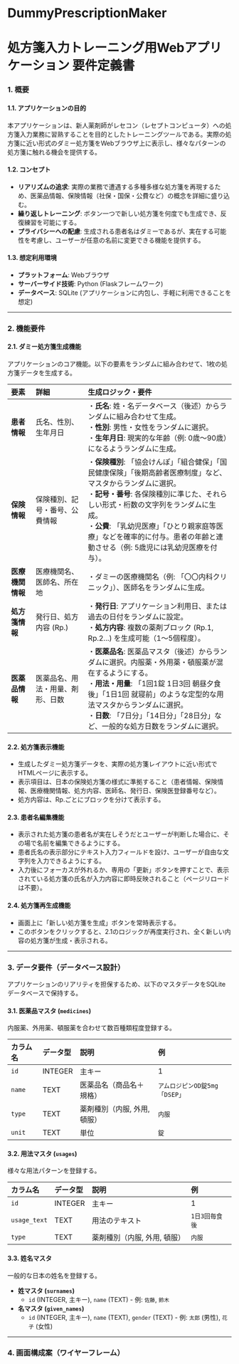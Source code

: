 # DummyPrescriptionMaker
# 処方箋入力トレーニング用Webアプリケーション 要件定義書

### 1. 概要

#### 1.1. アプリケーションの目的
本アプリケーションは、新人薬剤師がレセコン（レセプトコンピュータ）への処方箋入力業務に習熟することを目的としたトレーニングツールである。実際の処方箋に近い形式のダミー処方箋をWebブラウザ上に表示し、様々なパターンの処方箋に触れる機会を提供する。

#### 1.2. コンセプト
* **リアリズムの追求**: 実際の業務で遭遇する多種多様な処方箋を再現するため、医薬品情報、保険情報（社保・国保・公費など）の概念を詳細に盛り込む。
* **繰り返しトレーニング**: ボタン一つで新しい処方箋を何度でも生成でき、反復練習を可能にする。
* **プライバシーへの配慮**: 生成される患者名はダミーであるが、実在する可能性を考慮し、ユーザーが任意の名前に変更できる機能を提供する。

#### 1.3. 想定利用環境
* **プラットフォーム**: Webブラウザ
* **サーバーサイド技術**: Python (Flaskフレームワーク)
* **データベース**: SQLite (アプリケーションに内包し、手軽に利用できることを想定)

---

### 2. 機能要件

#### 2.1. ダミー処方箋生成機能
アプリケーションのコア機能。以下の要素をランダムに組み合わせて、1枚の処方箋データを生成する。

| 要素 | 詳細 | 生成ロジック・要件 |
| :--- | :--- | :--- |
| **患者情報** | 氏名、性別、生年月日 | ・**氏名**: 姓・名データベース（後述）からランダムに組み合わせて生成。<br>・**性別**: 男性・女性をランダムに選択。<br>・**生年月日**: 現実的な年齢（例: 0歳～90歳）になるようランダムに生成。 |
| **保険情報** | 保険種別、記号・番号、公費情報 | ・**保険種別**: 「協会けんぽ」「組合健保」「国民健康保険」「後期高齢者医療制度」など、マスタからランダムに選択。<br>・**記号・番号**: 各保険種別に準じた、それらしい形式・桁数の文字列をランダムに生成。<br>・**公費**: 「乳幼児医療」「ひとり親家庭等医療」などを確率的に付与。患者の年齢と連動させる（例: 5歳児には乳幼児医療を付与）。 |
| **医療機関情報** | 医療機関名、医師名、所在地 | ・ダミーの医療機関名（例: 「〇〇内科クリニック」）、医師名をランダムに生成。 |
| **処方箋情報** | 発行日、処方内容 (Rp.) | ・**発行日**: アプリケーション利用日、または過去の日付をランダムに設定。<br>・**処方内容**: 複数の薬剤ブロック (Rp.1, Rp.2...) を生成可能（1～5個程度）。 |
| **医薬品情報** | 医薬品名、用法・用量、剤形、日数 | ・**医薬品名**: 医薬品マスタ（後述）からランダムに選択。内服薬・外用薬・頓服薬が混在するようにする。<br>・**用法・用量**: 「1回1錠 1日3回 朝昼夕食後」「1日1回 就寝前」のような定型的な用法マスタからランダムに選択。<br>・**日数**: 「7日分」「14日分」「28日分」など、一般的な処方日数をランダムに選択。 |

#### 2.2. 処方箋表示機能
* 生成したダミー処方箋データを、実際の処方箋レイアウトに近い形式でHTMLページに表示する。
* 表示項目は、日本の保険処方箋の様式に準拠すること（患者情報、保険情報、医療機関情報、処方内容、医師名、発行日、保険医登録番号など）。
* 処方内容は、Rp.ごとにブロックを分けて表示する。

#### 2.3. 患者名編集機能
* 表示された処方箋の患者名が実在しそうだとユーザーが判断した場合に、その場で名前を編集できるようにする。
* 患者氏名の表示部分にテキスト入力フィールドを設け、ユーザーが自由な文字列を入力できるようにする。
* 入力後にフォーカスが外れるか、専用の「更新」ボタンを押すことで、表示されている処方箋の氏名が入力内容に即時反映されること（ページリロードは不要）。

#### 2.4. 処方箋再生成機能
* 画面上に「新しい処方箋を生成」ボタンを常時表示する。
* このボタンをクリックすると、2.1のロジックが再度実行され、全く新しい内容の処方箋が生成・表示される。

---

### 3. データ要件（データベース設計）

アプリケーションのリアリティを担保するため、以下のマスタデータをSQLiteデータベースで保持する。

#### 3.1. 医薬品マスタ (`medicines`)
内服薬、外用薬、頓服薬を合わせて数百種類程度登録する。

| カラム名 | データ型 | 説明 | 例 |
| :--- | :--- | :--- | :--- |
| `id` | INTEGER | 主キー | 1 |
| `name` | TEXT | 医薬品名（商品名＋規格） | `アムロジピンOD錠5mg「DSEP」` |
| `type` | TEXT | 薬剤種別（内服, 外用, 頓服） | `内服` |
| `unit` | TEXT | 単位 | `錠` |

#### 3.2. 用法マスタ (`usages`)
様々な用法パターンを登録する。

| カラム名 | データ型 | 説明 | 例 |
| :--- | :--- | :--- | :--- |
| `id` | INTEGER | 主キー | 1 |
| `usage_text` | TEXT | 用法のテキスト | `1日3回毎食後` |
| `type` | TEXT | 薬剤種別（内服, 外用, 頓服） | `内服` |

#### 3.3. 姓名マスタ
一般的な日本の姓名を登録する。

* **姓マスタ (`surnames`)**
    * `id` (INTEGER, 主キー), `name` (TEXT) - 例: `佐藤`, `鈴木`
* **名マスタ (`given_names`)**
    * `id` (INTEGER, 主キー), `name` (TEXT), `gender` (TEXT) - 例: `太郎` (男性), `花子` (女性)

---

### 4. 画面構成案（ワイヤーフレーム）
